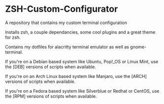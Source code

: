 # ZSH-Custom-Configurator
A repository that contains my custom terminal configuration

Installs zsh, a couple dependancies, some cool plugins and a great theme for zsh.

Contains my dotfiles for alacritty terminal emulator as well as gnome-terminal.


If you're on a Debian based system like Ubuntu, Pop!_OS or Linux Mint, use the [DEB] versions of scripts when available.

If you're on an Arch Linux based system like Manjaro, use the [ARCH] versions of scripts when available.

If you're on a Fedora based system like Silverblue or Redhat or CentOS, use the [RPM] versions of scripts when available.

